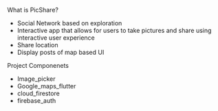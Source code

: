What is PicShare?
- Social Network based on exploration
- Interactive app that allows for users to take pictures and share using interactive user experience
- Share location
- Display posts of map based UI

Project Componenets 
- Image_picker
- Google_maps_flutter
- cloud_firestore 
- firebase_auth
